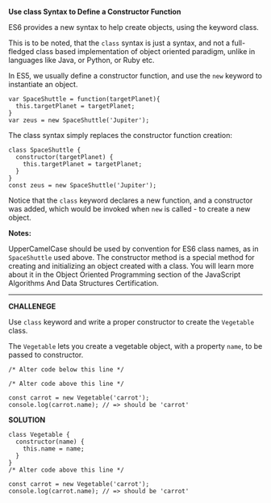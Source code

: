 **Use class Syntax to Define a Constructor Function**

ES6 provides a new syntax to help create objects, using the keyword class.

This is to be noted, that the `class` syntax is just a syntax, and not a full-fledged class based implementation of object oriented paradigm, unlike in languages like Java, or Python, or Ruby etc.

In ES5, we usually define a constructor function, and use the `new` keyword to instantiate an object.

```
var SpaceShuttle = function(targetPlanet){
  this.targetPlanet = targetPlanet;
}
var zeus = new SpaceShuttle('Jupiter');
```

The class syntax simply replaces the constructor function creation:

```
class SpaceShuttle {
  constructor(targetPlanet) {
    this.targetPlanet = targetPlanet;
  }
}
const zeus = new SpaceShuttle('Jupiter');
```

Notice that the `class` keyword declares a new function, and a constructor was added, which would be invoked when `new` is called - to create a new object.

**Notes:**

UpperCamelCase should be used by convention for ES6 class names, as in `SpaceShuttle` used above.
The constructor method is a special method for creating and initializing an object created with a class. You will learn more about it in the Object Oriented Programming section of the JavaScript Algorithms And Data Structures Certification.

---------------------

**CHALLENEGE**

Use `class` keyword and write a proper constructor to create the `Vegetable` class.

The `Vegetable` lets you create a vegetable object, with a property `name`, to be passed to constructor.

```
/* Alter code below this line */

/* Alter code above this line */

const carrot = new Vegetable('carrot');
console.log(carrot.name); // => should be 'carrot'

```

**SOLUTION**

```
class Vegetable {
  constructor(name) {
    this.name = name;
  }
}
/* Alter code above this line */

const carrot = new Vegetable('carrot');
console.log(carrot.name); // => should be 'carrot'

```
